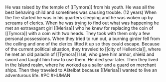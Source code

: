He was raised by the temple of [[Tymora]] from his youth. He was all the best behaving child and sometimes was causing trouble. (12 years) When the fire started he was in his quarters sleeping and he was woken up by screams of clerics. When he was trying to find out what was happening he met an extravagant girl [[Merisa]] who he knew for replacing the coin of [[Tymora]] with a coin with two heads. They took with them only a few personal possessions. When they tried to run out, a burning girder fell from the ceiling and one of the clerics lifted it up so they could escape. Because of the current political situation, they traveled to [[city of Hellenicia]], where he met an old paladin of [[Tymora]] Isel, who gave him armor, shield and sword and taught him how to use them. He died year later. Then they lived in the Island realm, where he worked as a sailor and a guard on merchant ships. Then they traveled to Aštelbat because [[Merisa]] wanted to live an adventurous life.
#PC #HUMAN
